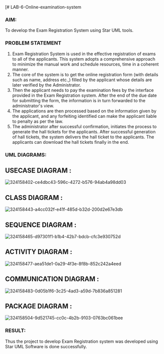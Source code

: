 [# LAB-6-Online-examination-system
### AIM:
To develop the Exam Registration System using Star UML tools.
### PROBLEM STATEMENT
1. Exam Registration System is used in the effective registration of exams to all of the
applicants. This system adopts a comprehensive approach to minimize the manual work and
schedule resources, time in a coherent manner.
2. The core of the system is to get the online registration form (with details such as name,
address etc.,) filled by the applicant whose details are later verified by the Administrator.
3. Then the applicant needs to pay the examination fees by the interface provided in the
Exam Registration system. After the end of the due date for submitting the form, the
information is in turn forwarded to the administrator's view.
4. The applications are then processed based on the information given by the applicant,
and any forfeiting identified can make the applicant liable to penalty as per the law.
5. The administrator after successful confirmation, initiates the process to generate the
hall tickets for the applicants. After successful generation of hall tickets, the system delivers
the hall ticket to the applicants. The applicants can download the hall tickets finally in the end.
### UML DIAGRAMS:

## USECASE DIAGRAM :

![324158402-ce4dbc43-596c-4272-b576-94ab4a98dd03](https://github.com/apranamurali/LAB-6-Online-examination-system/assets/152377149/66954e18-004d-41a8-ac6e-136e86ca6f89)


## CLASS DIAGRAM :
![324158443-a4cc032f-e41f-485d-b32d-200d2e67e3db](https://github.com/apranamurali/LAB-6-Online-examination-system/assets/152377149/9ba94fba-dbd8-4799-a605-ed96852a39ad)




## SEQUENCE DIAGRAM :
![324158465-d97301f1-b1b4-42b7-bdcb-cfc3e930752d](https://github.com/apranamurali/LAB-6-Online-examination-system/assets/152377149/453c1955-ff1c-4047-900b-b20fba6068d8)




## ACTIVITY DIAGRAM :
![324158477-aea51de1-0a29-4f3e-8f8b-852c242a4eed](https://github.com/apranamurali/LAB-6-Online-examination-system/assets/152377149/ee076be5-eb1b-4774-98cd-bdf26a889864)




## COMMUNICATION DIAGRAM :
![324158483-0d05b1f6-3c25-4ad3-a59d-7b836a851281](https://github.com/apranamurali/LAB-6-Online-examination-system/assets/152377149/3ae29a4f-c2fa-40f5-9a52-13bd2d03a25a)


## PACKAGE DIAGRAM :

![324158504-9d521745-cc0c-4b2b-9103-0763bc061bee](https://github.com/apranamurali/LAB-6-Online-examination-system/assets/152377149/ecff8430-357e-43e8-9066-418f7ea59075)





### RESULT:
Thus the project to develop Exam Registration system was developed using Star UML
Software is done successfully.
